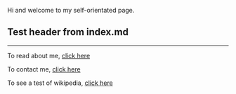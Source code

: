 Hi and welcome to my self-orientated page.


## Test header from index.md
---
To read about me, [click here](pages/about.md)

To contact me, [click here](pages/contact.md)

To see a test of wikipedia, [click here](https://en.wikipedia.org/wiki/GIF)

